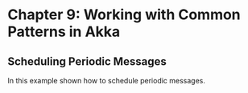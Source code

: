 # Chapter 9: Working with Common Patterns in Akka
## Scheduling Periodic Messages
In this example shown how to schedule periodic messages.